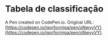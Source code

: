# Tabela de classificação

A Pen created on CodePen.io. Original URL: [https://codepen.io/igorformiga/pen/oNwyyVY](https://codepen.io/igorformiga/pen/oNwyyVY).


